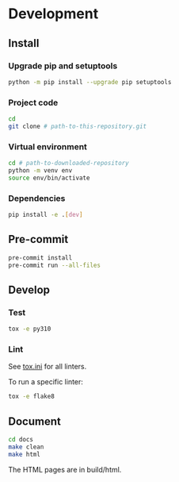 # Development
## Install
### Upgrade pip and setuptools
```sh
python -m pip install --upgrade pip setuptools
```

### Project code
```sh
cd
git clone # path-to-this-repository.git
```

### Virtual environment
```sh
cd # path-to-downloaded-repository
python -m venv env
source env/bin/activate
```

### Dependencies
```sh
pip install -e .[dev]
```

## Pre-commit
```sh
pre-commit install
pre-commit run --all-files
```

## Develop
### Test
```sh
tox -e py310
```

### Lint
See [tox.ini](tox.ini) for all linters.

To run a specific linter:
```sh
tox -e flake8
```

## Document
```sh
cd docs
make clean
make html
```

The HTML pages are in build/html.
